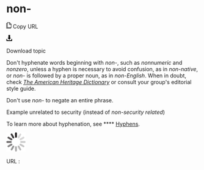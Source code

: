# non-

![Copy URL](media/non/Copy.png)
Copy URL

![Download](media/non/Download.png)

Download topic

Don't hyphenate words beginning with *non-*, such as *nonnumeric* and *nonzero*, unless a hyphen is necessary to avoid confusion, as in *non-native*, or *non-* is followed by a proper noun, as in *non-English*. When in doubt, check [*The American Heritage Dictionary*](https://ahdictionary.com/) or consult your group's editorial style guide.

Don't use *non-* to negate an entire phrase.

Example
unrelated to security (instead of *non-security related*)

To learn more about hyphenation, see **** [Hyphens](https://worldready.cloudapp.net/Styleguide/Read?id=2700&topicid=28765).

![In progress](media/non/activity-large.gif)

URL :
